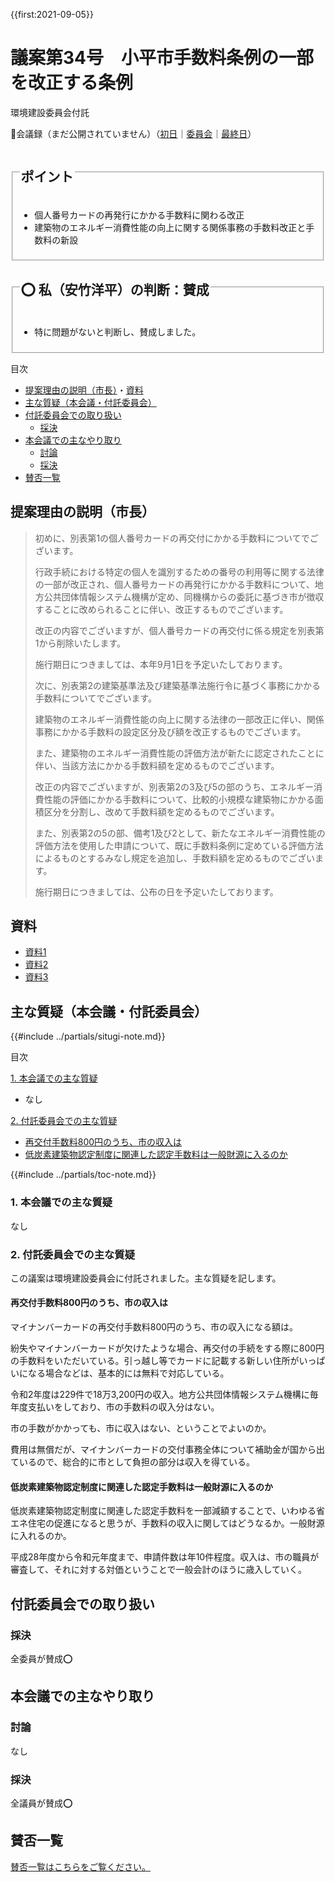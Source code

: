 {{first:2021-09-05}}

# 議案第34号　小平市手数料条例の一部を改正する条例

<i class="fa fa-gavel" aria-hidden="true"></i> 環境建設委員会付託

<p id="read-kaigiroku">📄会議録（まだ公開されていません）（<a href="https://ssp.kaigiroku.net/tenant/kodaira/SpMinuteView.html?council_id=1225&schedule_id=2&minute_id=230&is_search=true">初日</a>｜<a href="https://ssp.kaigiroku.net/tenant/kodaira/SpMinuteView.html?council_id=1238&schedule_id=2&minute_id=150&is_search=true">委員会</a>｜<a href="https://ssp.kaigiroku.net/tenant/kodaira/SpMinuteView.html?council_id=1225&schedule_id=6&minute_id=14&is_search=true">最終日</a>）</p>

<fieldset class="pnt">
  <legend><h2>ポイント</h2></legend>

- 個人番号カードの再発行にかかる手数料に関わる改正
- 建築物のエネルギー消費性能の向上に関する関係事務の手数料改正と手数料の新設

</fieldset>

<fieldset class="sanpi">
  <legend><h2>⭕️ 私（安竹洋平）の判断：賛成</h2></legend>

- 特に問題がないと判断し、賛成しました。

</fieldset>

<div class="toc">

目次

- [提案理由の説明（市長）](#提案理由の説明市長)・[資料](#資料)
- [主な質疑（本会議・付託委員会）](#主な質疑本会議付託委員会)
- [付託委員会での取り扱い](#付託委員会での取り扱い)
  - [採決](#採決)
- [本会議での主なやり取り](#本会議での主なやり取り)
  - [討論](#討論)
  - [採決](#採決-1)
- [賛否一覧](#賛否一覧)

</div>

## 提案理由の説明（市長）
> 初めに、別表第1の個人番号カードの再交付にかかる手数料についてでございます。
> 
> 行政手続における特定の個人を識別するための番号の利用等に関する法律の一部が改正され、個人番号カードの再発行にかかる手数料について、地方公共団体情報システム機構が定め、同機構からの委託に基づき市が徴収することに改められることに伴い、改正するものでございます。
>
> 改正の内容でございますが、個人番号カードの再交付に係る規定を別表第1から削除いたします。
>
> 施行期日につきましては、本年9月1日を予定いたしております。
>
> 次に、別表第2の建築基準法及び建築基準法施行令に基づく事務にかかる手数料についてでございます。
>
> 建築物のエネルギー消費性能の向上に関する法律の一部改正に伴い、関係事務にかかる手数料の設定区分及び額を改正するものでございます。
>
> また、建築物のエネルギー消費性能の評価方法が新たに認定されたことに伴い、当該方法にかかる手数料額を定めるものでございます。
>
> 改正の内容でございますが、別表第2の3及び5の部のうち、エネルギー消費性能の評価にかかる手数料について、比較的小規模な建築物にかかる面積区分を分割し、改めて手数料額を定めるものでございます。
>
> また、別表第2の5の部、備考1及び2として、新たなエネルギー消費性能の評価方法を使用した申請について、既に手数料条例に定めている評価方法によるものとするみなし規定を追加し、手数料額を定めるものでございます。
>
> 施行期日につきましては、公布の日を予定いたしております。

## 資料
- [資料1](https://ssp.kaigiroku.net/tenant/kodaira/SpMaterial.html?tenant_id=165&power_user=false&view_years=&council_id=1228&schedule_id=82&minute_id=1&is_search=true#)
- [資料2](https://ssp.kaigiroku.net/tenant/kodaira/SpMaterial.html?tenant_id=165&power_user=false&view_years=&council_id=1228&schedule_id=82&minute_id=1&is_search=true#)
- [資料3](https://ssp.kaigiroku.net/tenant/kodaira/SpMaterial.html?tenant_id=165&power_user=false&view_years=&council_id=1228&schedule_id=82&minute_id=1&is_search=true#)


<div class="ippan-situgi">

## 主な質疑（本会議・付託委員会）
{{#include ../partials/situgi-note.md}}


<div class="toc">

目次

[1. 本会議での主な質疑](#1-本会議での主な質疑)

- なし

[2. 付託委員会での主な質疑](#2-付託委員会での主な質疑)

- [再交付手数料800円のうち、市の収入は](#再交付手数料800円のうち市の収入は)
- [低炭素建築物認定制度に関連した認定手数料は一般財源に入るのか](#低炭素建築物認定制度に関連した認定手数料は一般財源に入るのか)

{{#include ../partials/toc-note.md}}

</div>

### 1. 本会議での主な質疑
なし

### 2. 付託委員会での主な質疑

この議案は環境建設委員会に付託されました。主な質疑を記します。

#### 再交付手数料800円のうち、市の収入は

<div class="bln bleft" data-speaker="⭐️安竹洋平議員">

マイナンバーカードの再交付手数料800円のうち、市の収入になる額は。

</div>

<div class="bln bright" data-speaker="市民課長（山本）">

紛失やマイナンバーカードが欠けたような場合、再交付の手続をする際に800円の手数料をいただいている。引っ越し等でカードに記載する新しい住所がいっぱいになる場合などは、基本的には無料で対応している。

</div>

<div class="bln bright" data-speaker="市民課長（山本）">

令和2年度は229件で18万3,200円の収入。地方公共団体情報システム機構に毎年度支払いをしており、市の手数料の収入分はない。

</div>

<div class="bln bleft" data-speaker="⭐️安竹洋平議員">

市の手数がかかっても、市に収入はない、ということでよいのか。

</div>

<div class="bln bright" data-speaker="市民課長（山本）">

費用は無償だが、マイナンバーカードの交付事務全体について補助金が国から出ているので、総合的に市として負担の部分は収入を得ている。

</div>

#### 低炭素建築物認定制度に関連した認定手数料は一般財源に入るのか

<div class="bln bleft" data-speaker="⭐️安竹洋平議員">

低炭素建築物認定制度に関連した認定手数料を一部減額することで、いわゆる省エネ住宅の促進になると思うが、手数料の収入に関してはどうなるか。一般財源に入れるのか。

</div>

<div class="bln bright" data-speaker="市民課長（山本）">

平成28年度から令和元年度まで、申請件数は年10件程度。収入は、市の職員が審査して、それに対する対価ということで一般会計のほうに歳入していく。

</div>


</div>

## 付託委員会での取り扱い
### 採決
全委員が賛成⭕️

## 本会議での主なやり取り
### 討論
なし

### 採決
全議員が賛成⭕️

## 賛否一覧
[賛否一覧はこちらをご覧ください。](./index.md#賛否)


